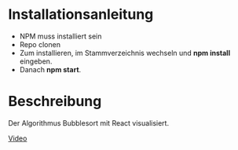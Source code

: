 # Installationsanleitung

* NPM muss installiert sein
* Repo clonen 
* Zum installieren, im Stammverzeichnis wechseln und **npm install** eingeben.
* Danach **npm start**.

# Beschreibung
Der Algorithmus Bubblesort mit React visualisiert.

[Video](https://youtu.be/TvtXrdjUid8)
